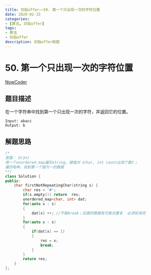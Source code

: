 ```yaml
---
title: 剑指offer——50. 第一个只出现一次的字符位置
date: 2020-02-15 
categories:
- [算法, 剑指offer]
tags:
- 算法
- 剑指offer
description: 剑指offer刷题
---
```


# 50. 第一个只出现一次的字符位置

[NowCoder](https://www.nowcoder.com/practice/1c82e8cf713b4bbeb2a5b31cf5b0417c?tpId=13&tqId=11187&tPage=1&rp=1&ru=/ta/coding-interviews&qru=/ta/coding-interviews/question-ranking&from=cyc_github)

## 题目描述

在一个字符串中找到第一个只出现一次的字符，并返回它的位置。

```
Input: abacc
Output: b
```

## 解题思路

```c++
/*
思路： O(2n)
用一个unordered_map遍历string，键值对《char, int count出现个数》; 
遍历哈希，找到第一个值为一的数据
**/
class Solution {
public:
    char firstNotRepeatingChar(string s) {
        char res = '#';
        if(s.empty()) return  res;
        unordered_map<char, int> dat;
        for(auto x : s)
        {
            dat[x] ++; //不能break；后面的数据有可能也重复  必须轮询完
        }
        for(auto x : s)
        {
            if(dat[x] == 1) 
            {
                res = x;
                break;
            }
        }
        return res;
    }
};
```




